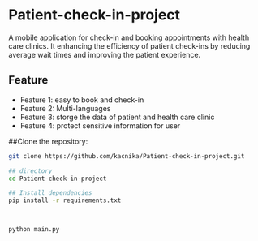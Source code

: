 # Patient-check-in-project
A mobile application for check-in and booking appointments with health care clinics. It enhancing the efficiency of patient check-ins by reducing average wait times and improving the patient experience.


## Feature
- Feature 1: easy to book and check-in
- Feature 2: Multi-languages
- Feature 3: storge the data of patient and health care clinic
- Feature 4: protect sensitive information for user


##Clone the repository:
   ```bash
   git clone https://github.com/kacnika/Patient-check-in-project.git

## directory
cd Patient-check-in-project

## Install dependencies
pip install -r requirements.txt



python main.py
